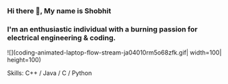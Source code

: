 ### Hi there 👋, My name is Shobhit

### I'm an enthusiastic individual with a burning passion for electrical engineering & coding.

![](coding-animated-laptop-flow-stream-ja04010rm5o68zfk.gif| width=100| height=100)


Skills: C++ / Java / C / Python





